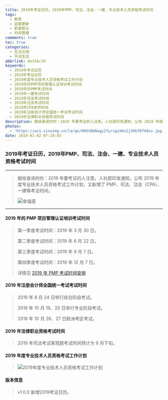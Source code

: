 ```yaml
---
title: 2019年考证日历，2019年PMP、司法、注会、一建、专业技术人员资格考试时间
tags:
  - 教育
  - 定期更新
  - 新睿智业
  - 时间管理
comments: true
toc: true
categories:
  - 生活点滴
  - 平淡生活
abbrlink: 4e336c39
keywords:
  - 2019年考试日历
  - 2019年考证日历
  - 2019年度专业技术人员资格考试工作计划
  - 2019年的PMP项目管理认证培训考试时间
  - 2019年的PMP考试时间
  - 2019年一建考试时间
  - 2019年司法考试时间
  - 2019年注会考试时间
  - 2019年CPA老师时间
  - 2019年注册会计师全国统一考试考试时间
  - 2019年法律职业资格考试时间
description: 献给奋进的你：2019 年要考证的人注意。人社部印发通知，公布 2019 年度专业技术人员资格考试工作计划，又新增了 PMP、司法、注会（CPA）、一建等考证时间。
photos:
  - 'https://wx1.sinaimg.cn/large/006tNbRwgy1fyrvgzmhx2j30bf07k0sv.jpg'
date: 2019-01-02 07:10:03
---
```

<script type="text/javascript" src="/js/src/bai.js"></script>


### 2019年考证日历，2019年PMP、司法、注会、一建、专业技术人员资格考试时间
---
> 献给奋进的你：2019 年要考证的人注意。人社部印发通知，公布 2019 年度专业技术人员资格考试工作计划，又新增了 PMP、司法、注会（CPA）、一建等考证时间。
>
> ![幸福感](https://wx1.sinaimg.cn/large/006tNbRwgy1fyrvpyo7j0j30i20b4q32.jpg)

---
#### 2019 年的 PMP 项目管理认证培训考试时间
> 第一季度考试时间：2019 年 3 月 30 日。
>
> 第二季度考试时间：2019 年 6 月 22 日。
>
> 第三季度考试时间：2019 年 9 月 7 日。
>
> 第四季度考试时间：2019 年 12 月 7 日。
>
> 详情见 [2019 年 PMP 考试时间安排](/archives/9e8e6ea0.html)

#### 2019 年注册会计师全国统一考试考试时间
> 2019 年 8 月 24 日举行综合阶段考试。
>
> 2019 年 10 月 19、20 日举行专业阶段考试。
>
> 2019 年 10 月 26、27 日欧洲考区考试。

#### 2019 年法律职业资格考试时间
> 2019 年司法考试客观题考试时间预计为 9 月下旬。

#### 2019 年度专业技术人员资格考试工作计划
>
> ![2019年度专业技术人员资格考试工作计划](https://wx1.sinaimg.cn/large/006tNbRwly1fyr5nh4699j30dc2agn27.jpg)

#### 版本信息
> v1.0.0 新增2019考证日历。
